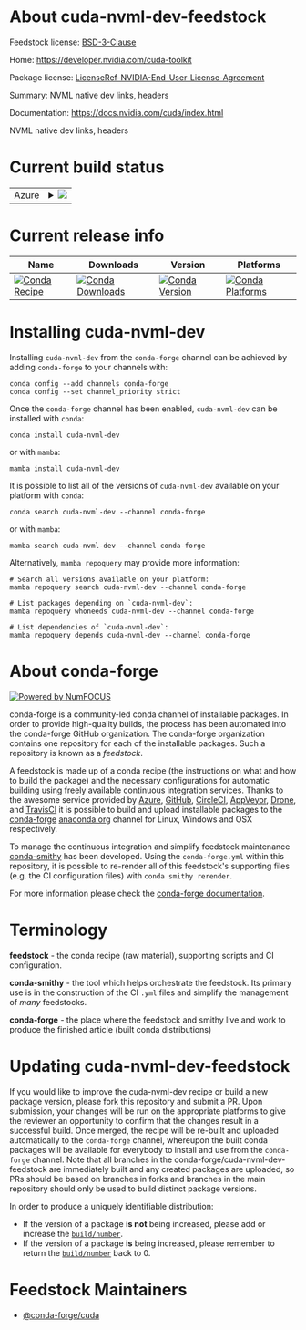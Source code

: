 About cuda-nvml-dev-feedstock
=============================

Feedstock license: [BSD-3-Clause](https://github.com/conda-forge/cuda-nvml-dev-feedstock/blob/main/LICENSE.txt)

Home: https://developer.nvidia.com/cuda-toolkit

Package license: [LicenseRef-NVIDIA-End-User-License-Agreement](https://docs.nvidia.com/cuda/eula/index.html)

Summary: NVML native dev links, headers

Documentation: https://docs.nvidia.com/cuda/index.html

NVML native dev links, headers


Current build status
====================


<table>
    
  <tr>
    <td>Azure</td>
    <td>
      <details>
        <summary>
          <a href="https://dev.azure.com/conda-forge/feedstock-builds/_build/latest?definitionId=19221&branchName=main">
            <img src="https://dev.azure.com/conda-forge/feedstock-builds/_apis/build/status/cuda-nvml-dev-feedstock?branchName=main">
          </a>
        </summary>
        <table>
          <thead><tr><th>Variant</th><th>Status</th></tr></thead>
          <tbody><tr>
              <td>linux_64</td>
              <td>
                <a href="https://dev.azure.com/conda-forge/feedstock-builds/_build/latest?definitionId=19221&branchName=main">
                  <img src="https://dev.azure.com/conda-forge/feedstock-builds/_apis/build/status/cuda-nvml-dev-feedstock?branchName=main&jobName=linux&configuration=linux%20linux_64_" alt="variant">
                </a>
              </td>
            </tr><tr>
              <td>linux_aarch64</td>
              <td>
                <a href="https://dev.azure.com/conda-forge/feedstock-builds/_build/latest?definitionId=19221&branchName=main">
                  <img src="https://dev.azure.com/conda-forge/feedstock-builds/_apis/build/status/cuda-nvml-dev-feedstock?branchName=main&jobName=linux&configuration=linux%20linux_aarch64_" alt="variant">
                </a>
              </td>
            </tr><tr>
              <td>linux_ppc64le</td>
              <td>
                <a href="https://dev.azure.com/conda-forge/feedstock-builds/_build/latest?definitionId=19221&branchName=main">
                  <img src="https://dev.azure.com/conda-forge/feedstock-builds/_apis/build/status/cuda-nvml-dev-feedstock?branchName=main&jobName=linux&configuration=linux%20linux_ppc64le_" alt="variant">
                </a>
              </td>
            </tr><tr>
              <td>win_64</td>
              <td>
                <a href="https://dev.azure.com/conda-forge/feedstock-builds/_build/latest?definitionId=19221&branchName=main">
                  <img src="https://dev.azure.com/conda-forge/feedstock-builds/_apis/build/status/cuda-nvml-dev-feedstock?branchName=main&jobName=win&configuration=win%20win_64_" alt="variant">
                </a>
              </td>
            </tr>
          </tbody>
        </table>
      </details>
    </td>
  </tr>
</table>

Current release info
====================

| Name | Downloads | Version | Platforms |
| --- | --- | --- | --- |
| [![Conda Recipe](https://img.shields.io/badge/recipe-cuda--nvml--dev-green.svg)](https://anaconda.org/conda-forge/cuda-nvml-dev) | [![Conda Downloads](https://img.shields.io/conda/dn/conda-forge/cuda-nvml-dev.svg)](https://anaconda.org/conda-forge/cuda-nvml-dev) | [![Conda Version](https://img.shields.io/conda/vn/conda-forge/cuda-nvml-dev.svg)](https://anaconda.org/conda-forge/cuda-nvml-dev) | [![Conda Platforms](https://img.shields.io/conda/pn/conda-forge/cuda-nvml-dev.svg)](https://anaconda.org/conda-forge/cuda-nvml-dev) |

Installing cuda-nvml-dev
========================

Installing `cuda-nvml-dev` from the `conda-forge` channel can be achieved by adding `conda-forge` to your channels with:

```
conda config --add channels conda-forge
conda config --set channel_priority strict
```

Once the `conda-forge` channel has been enabled, `cuda-nvml-dev` can be installed with `conda`:

```
conda install cuda-nvml-dev
```

or with `mamba`:

```
mamba install cuda-nvml-dev
```

It is possible to list all of the versions of `cuda-nvml-dev` available on your platform with `conda`:

```
conda search cuda-nvml-dev --channel conda-forge
```

or with `mamba`:

```
mamba search cuda-nvml-dev --channel conda-forge
```

Alternatively, `mamba repoquery` may provide more information:

```
# Search all versions available on your platform:
mamba repoquery search cuda-nvml-dev --channel conda-forge

# List packages depending on `cuda-nvml-dev`:
mamba repoquery whoneeds cuda-nvml-dev --channel conda-forge

# List dependencies of `cuda-nvml-dev`:
mamba repoquery depends cuda-nvml-dev --channel conda-forge
```


About conda-forge
=================

[![Powered by
NumFOCUS](https://img.shields.io/badge/powered%20by-NumFOCUS-orange.svg?style=flat&colorA=E1523D&colorB=007D8A)](https://numfocus.org)

conda-forge is a community-led conda channel of installable packages.
In order to provide high-quality builds, the process has been automated into the
conda-forge GitHub organization. The conda-forge organization contains one repository
for each of the installable packages. Such a repository is known as a *feedstock*.

A feedstock is made up of a conda recipe (the instructions on what and how to build
the package) and the necessary configurations for automatic building using freely
available continuous integration services. Thanks to the awesome service provided by
[Azure](https://azure.microsoft.com/en-us/services/devops/), [GitHub](https://github.com/),
[CircleCI](https://circleci.com/), [AppVeyor](https://www.appveyor.com/),
[Drone](https://cloud.drone.io/welcome), and [TravisCI](https://travis-ci.com/)
it is possible to build and upload installable packages to the
[conda-forge](https://anaconda.org/conda-forge) [anaconda.org](https://anaconda.org/)
channel for Linux, Windows and OSX respectively.

To manage the continuous integration and simplify feedstock maintenance
[conda-smithy](https://github.com/conda-forge/conda-smithy) has been developed.
Using the ``conda-forge.yml`` within this repository, it is possible to re-render all of
this feedstock's supporting files (e.g. the CI configuration files) with ``conda smithy rerender``.

For more information please check the [conda-forge documentation](https://conda-forge.org/docs/).

Terminology
===========

**feedstock** - the conda recipe (raw material), supporting scripts and CI configuration.

**conda-smithy** - the tool which helps orchestrate the feedstock.
                   Its primary use is in the construction of the CI ``.yml`` files
                   and simplify the management of *many* feedstocks.

**conda-forge** - the place where the feedstock and smithy live and work to
                  produce the finished article (built conda distributions)


Updating cuda-nvml-dev-feedstock
================================

If you would like to improve the cuda-nvml-dev recipe or build a new
package version, please fork this repository and submit a PR. Upon submission,
your changes will be run on the appropriate platforms to give the reviewer an
opportunity to confirm that the changes result in a successful build. Once
merged, the recipe will be re-built and uploaded automatically to the
`conda-forge` channel, whereupon the built conda packages will be available for
everybody to install and use from the `conda-forge` channel.
Note that all branches in the conda-forge/cuda-nvml-dev-feedstock are
immediately built and any created packages are uploaded, so PRs should be based
on branches in forks and branches in the main repository should only be used to
build distinct package versions.

In order to produce a uniquely identifiable distribution:
 * If the version of a package **is not** being increased, please add or increase
   the [``build/number``](https://docs.conda.io/projects/conda-build/en/latest/resources/define-metadata.html#build-number-and-string).
 * If the version of a package **is** being increased, please remember to return
   the [``build/number``](https://docs.conda.io/projects/conda-build/en/latest/resources/define-metadata.html#build-number-and-string)
   back to 0.

Feedstock Maintainers
=====================

* [@conda-forge/cuda](https://github.com/orgs/conda-forge/teams/cuda/)

